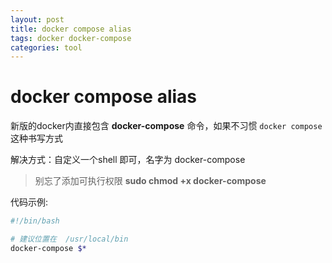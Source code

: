```yaml
---
layout: post
title: docker compose alias
tags: docker docker-compose
categories: tool
---
```


# docker compose alias

新版的docker内直接包含 **docker-compose** 命令，如果不习惯 `docker compose` 这种书写方式

解决方式：自定义一个shell 即可，名字为 docker-compose

> 别忘了添加可执行权限 **sudo chmod +x docker-compose**

代码示例:

```bash
#!/bin/bash

# 建议位置在  /usr/local/bin
docker-compose $*

```

